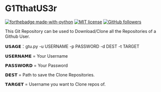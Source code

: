 # G1TthatUS3r
[![forthebadge made-with-python](http://ForTheBadge.com/images/badges/made-with-python.svg)](https://www.python.org/)
[![MIT license](https://img.shields.io/badge/License-MIT-blue.svg)](https://lbesson.mit-license.org/)
[![GitHub followers](https://img.shields.io/github/followers/Bl4cKc34sEr.svg?style=social&label=Follow&maxAge=2592000)](https://github.com/Bl4cKc34sEr?tab=followers)

This Git Repository can be used to Download/Clone all the Repositories of a Github User.

𝗨𝗦𝗔𝗚𝗘：gtu.py -u USERNAME -p PASSWORD -d DEST -t TARGET
  
𝗨𝗦𝗘𝗥𝗡𝗔𝗠𝗘 = Your Username

𝗣𝗔𝗦𝗦𝗪𝗢𝗥𝗗 = Your Password

𝗗𝗘𝗦𝗧 = Path to save the Clone Repositories.

𝗧𝗔𝗥𝗚𝗘𝗧 = Username you want to Clone repos of.
